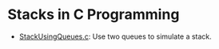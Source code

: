 # Stacks in C Programming

- [StackUsingQueues.c](./StackUsingQueues.c): Use two queues to simulate a stack.